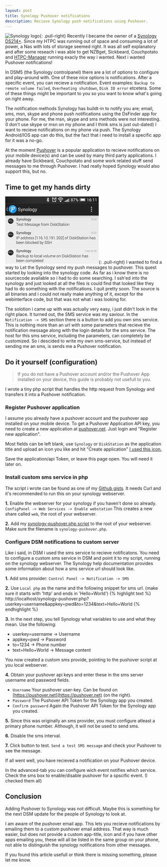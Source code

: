 ```yaml
---
layout: post
title: Synology Pushover notifications
description: Recieve Synology push notifications using Pushover.
---
```


![Synology logo](https://i.imgur.com/ltwAj3G.png){: .pull-right}
Recently I became the owner of a [Synology DS214+](http://www.synology.com/nl-nl/products/overview/DS214+). Since my HTPC was running out of space and consuming a lot of power, a Nas with lots of storage seemed right. It was all self explanatory and after some reseach i was able to get NZBget, Sickbeard, Couchpotato and [HTPC-Manager](http://htpc.io) running exacly the way i wanted. Next i wanted Pushover notifications!
<!-- more -->

In DSM5 (the Synology controlpanel) there are a lot of options to configure and play-around with. One of these nice options is notifications. After a specific event, you can recieve a notification. Event examples: `Backup to remote volume failed`, `Overheating shutdown`, `Disk IO error` etcetera. Some of these things might be important to you so you want to know what's going on right away.

The notification methods Synology has buildt-in to notify you are; email, sms, msn, skype and phone push notifications using the DsFinder app for your phone. For me, the msn, skype and sms methods were not interesting. (I don't use skype or msn on my phone and I think sms is just out-dated) I want to recieve notifications on my phone via push. The Synology Android/IOS app can do this, but the fact that i need to install a specific app for it was a no-go.

At the moment [Pushover](http://pushover.net) is a popular application to recieve notifications on your mobile device(s) and can be used by many third party applications. I already have Sickbeard, Couchpotato and some work related stuff send messages to me through Pushover. I had really hoped Synology would also support this, but no.

## Time to get my hands dirty
![Pushover on android](/images/pushover-screenshot.png){: .pull-right}
I wanted to find a way to Let the Synology send my push messages to pushover. This quest started by looking into the synology code. As far as i know there is no sourcecode available so i had to do some searching. I ssh'ed into the synology and just looked at all the files is could find that looked like they had to do something with the notifications. I quit pretty soon. The source is all binaries and i could not really make anything of it, except for the webinterface code, but that was not what i was looking for.

The solotion i came up with was actually very easy, i just didn't look in the right place. It turned out, the SMS service was my saviour. In the `Notification -> SMS` section there is a button to add you own sms service. This is nothing more than an url with some parameters that recieve the notification message along with the login details for the sms service. The host for this sms service, including the parameters, can completely be customized. So i descided to write my own sms-service, but instead of sending me an sms, is sends me a Pushover notification.

## Do it yourself (configuration)

>If you do not have a Pushover account and/or the Pushover App installed on your device, this guide is probably not usefull to you.

I wrote a tiny php script that handles the http request from Synology and transfers it into a Pushover notification.

### Register Pushover application
I assume you already have a pushover account and the pushover app installed on your mobile device. To get a Pushover Application API key, you need to create a new application at [pushover.net](pushover.net). Just login and "Register new application".

Most fields can be left blank, use `Synology` or `DiskStation` as the application title and upload an icon you like and hit "Create application" [I used this icon.](http://i.imgur.com/uPaCgDN.png)

Save the application/api Token, or leave this page open. You will need it later on.

### Install custom sms service in php
The script i wrote can be found as one of my [Github gists](https://gist.github.com/styxit/e34d4c6f8cb23d55f5af#file-synology-pushover-php). It needs Curl and it's recommended to run this on your synology webserver.

**1.** Enable the webserver for your synology if you haven't done so already. `ConfigPanel -> Web Services -> Enable webstation` This creates a new share called `web`, the root of your webserver.

**2.** Add my [synology-pushover.php script](https://gist.githubusercontent.com/styxit/e34d4c6f8cb23d55f5af/raw/0e63d5c69fc3a18c21a88d3251295785c01625ed/synology-pushover.php) to the root of your webserver. Make sure the filename is `synology-pushover.php`.

### Configure DSM notifications to custom server
Like i said, in DSM i used the sms service to recieve notificatons. You need to configure a custom sms service in DSM and point it to my script, running on the synology webserver. The Synology help documentation provides some information about how a sms service url should look like.

**1.** Add sms provider: `Control Panel -> Notification -> SMS`

**2.** Use `Local php` as the name and the following snippet for sms url. (make sure it starts with 'http' and ends in 'Hello+World')
{% highlight text %}
http://localhost/synology-pushover.php?userkey=username&appkey=pwd&to=1234&text=Hello+World
{% endhighlight %}

**3.** In the next step, you tell Synology what variables to use and what they mean. Use the following:

* userkey=username -> Username
* appkey=pwd -> Password
* to=1234 -> Phone number
* text=Hello+World -> Message content

You now created a custom sms provide, pointing to the pushover script at you local webserver.

**4.** Obtain your pushover api keys and enter these in the sms server username and password fields.

- `Username` Your pushover user-key. Can be found on [https://pushover.net](https://pushover.net) (on the right).
- `Password` The Pushover API Token for the Synology app you created.
- `Confirm password` Again the Pushover API Token for the Synology app you created.

**5.** Since this was originally an sms provider, you must configure atleast a primary phone number. Although, it will not be used to send sms.

**6.** Disable the sms interval.

**7.** Click button to test. `Send a test SMS message` and check your Pushover to see the message.

If all went well, you have recieved a notification on your Pushover device.

In the advanced-tab you can configure wich event notifies which service. Check the sms box to enable/disable pushover for a spscific event. (I checked them all)

## Conclusion
Adding Pushover to Synology was not difficult. Maybe this is something for the next DSM update for the people of Synology to look at.

I am aware of the pushover email app. This lets you recieve notifications by emailing them to a custom pushover email address. That way is much easier, but does not provide a custom app-title, icon and if you have other apps emailing you, these will all be listed in the same group on your phone, not able to distinguish the synology notifications from other messages.

If you found this article usefull or think there is missing something, please let me know.

